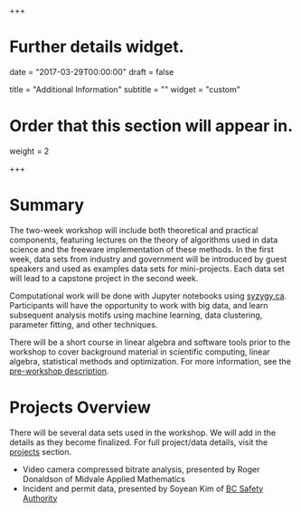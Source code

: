 +++
# Further details widget.

date = "2017-03-29T00:00:00"
draft = false

title = "Additional Information"
subtitle = ""
widget = "custom"

# Order that this section will appear in.
weight = 2
 
+++

<!-- The 2017 Workshop in Data Science is aimed at graduate students in the Institute of Applied Mathematics at UBC, and students at SFU with similar interests, who have strong mathematical skills but little or no experience with "data science". The workshop is designed to give this type of student some experience that will be helpful in their research (if it involves large data sets) and in their career options after graduation.  -->

# Summary

The two-week workshop will include both theoretical and practical
components, featuring lectures on the theory of algorithms used in data science
and the freeware implementation of these methods. In the first week, data sets
from industry and government will be introduced by guest speakers and used as
examples data sets for mini-projects. Each data set will lead to a capstone
project in the second week.

Computational work will be done with Jupyter notebooks using
[syzygy.ca](https://ubc.syzygy.ca). Participants will have the opportunity to
work with big data, and learn subsequent analysis motifs using machine learning, data clustering, parameter fitting, and other techniques. 

There will be a short course in linear algebra and software tools prior to the
workshop to cover background material in scientific computing, linear algebra,
statistical methods and optimization. For more information, see the
[pre-workshop description](./post/prequel-description).

# Projects Overview

There will be several data sets used in the workshop. We will add in the
details as they become finalized. For full project/data details, visit the
[projects](#projects) section.

* Video camera compressed bitrate analysis, presented by Roger Donaldson of
Midvale Applied Mathematics
* Incident and permit data, presented by Soyean Kim of [BC Safety Authority](https://www.safetyauthority.ca/)




